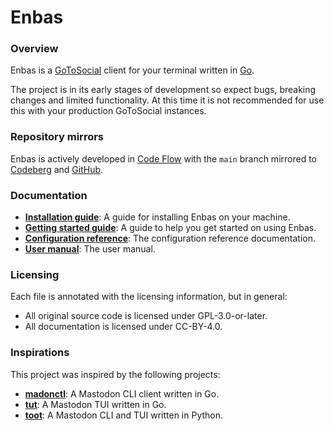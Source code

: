 <!--
SPDX-FileCopyrightText: 2024 Dan Anglin <d.n.i.anglin@gmail.com>

SPDX-License-Identifier: CC-BY-4.0
-->

# Enbas

### Overview

Enbas is a [GoToSocial](https://docs.gotosocial.org/en/latest/) client for your terminal written
in [Go](https://go.dev).

The project is in its early stages of development so expect bugs, breaking changes and limited
functionality.
At this time it is not recommended for use this with your production GoToSocial instances.

### Repository mirrors

Enbas is actively developed in [Code Flow](https://codeflow.dananglin.me.uk/apollo/enbas) with
the `main` branch mirrored to [Codeberg](https://codeberg.org/dananglin/enbas) and
[GitHub](https://github.com/dananglin/enbas).

### Documentation

- **[Installation guide](./docs/install.md)**: A guide for installing Enbas on your machine.
- **[Getting started guide](./docs/getting_started.md)**: A guide to help you get started on using Enbas.
- **[Configuration reference](./docs/configuration.md)**: The configuration reference documentation.
- **[User manual](./docs/manual.md)**: The user manual.

### Licensing

Each file is annotated with the licensing information, but in general:

- All original source code is licensed under GPL-3.0-or-later.
- All documentation is licensed under CC-BY-4.0.

### Inspirations

This project was inspired by the following projects:

* **[madonctl](https://github.com/McKael/madonctl)**: A Mastodon CLI client written in Go.
* **[tut](https://github.com/RasmusLindroth/tut)**: A Mastodon TUI written in Go.
* **[toot](https://pypi.org/project/toot/)**: A Mastodon CLI and TUI written in Python.

